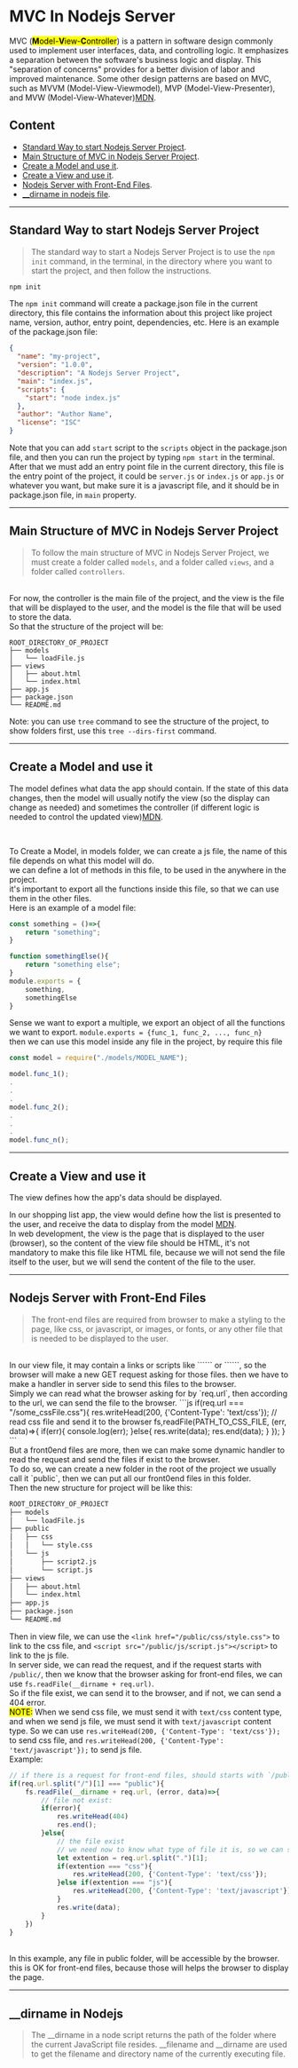 # MVC In Nodejs Server
MVC (<mark><strong>M</strong>odel-<strong>V</strong>iew-<strong>C</strong>ontroller</mark>) is a pattern in software design commonly used to implement user interfaces, data, and controlling logic. It emphasizes a separation between the software's business logic and display. This "separation of concerns" provides for a better division of labor and improved maintenance. Some other design patterns are based on MVC, such as MVVM (Model-View-Viewmodel), MVP (Model-View-Presenter), and MVW (Model-View-Whatever)[MDN](https://developer.mozilla.org/en-US/docs/Glossary/MVC).

## Content
- [Standard Way to start Nodejs Server Project](#Standard-Way-to-start-Nodejs-Server-Project).
- [Main Structure of MVC in Nodejs Server Project](#Main-Structure-of-MVC-in-Nodejs-Server-Project).
- [Create a Model and use it](#Create-a-Model-and-use-it).
- [Create a View and use it](#Create-a-View-and-use-it).
- [Nodejs Server with Front-End Files](#Nodejs-Server-with-Front-End-Files).
- [__dirname in nodejs file](#__dirname-in-Nodejs).

<hr>

## Standard Way to start Nodejs Server Project
> The standard way to start a Nodejs Server Project is to use the `npm init` command, in the terminal, in the directory where you want to start the project, and then follow the instructions.
```bash
npm init
```
The `npm init` command will create a package.json file in the current directory, this file contains the information about this project like project name, version, author, entry point, dependencies, etc.
Here is an example of the package.json file:
```json
{
  "name": "my-project",
  "version": "1.0.0",
  "description": "A Nodejs Server Project",
  "main": "index.js",
  "scripts": {
    "start": "node index.js"
  },
  "author": "Author Name",
  "license": "ISC"
}
```
Note that you can add `start` script to the `scripts` object in the package.json file, and then you can run the project by typing `npm start` in the terminal.
<br>
After that we must add an entry point file in the current directory, this file is the entry point of the project, it could be `server.js` or `index.js` or `app.js` or whatever you want, but make sure it is a javascript file, and it should be in package.json file, in `main` property.

<hr>

## Main Structure of MVC in Nodejs Server Project
> To follow the main structure of MVC in Nodejs Server Project, we must create a folder called `models`, and a folder called `views`, and a folder called `controllers`.
<br>
For now, the controller is the main file of the project, and the view is the file that will be displayed to the user, and the model is the file that will be used to store the data.
<br>
So that the structure of the project will be:

```
ROOT_DIRECTORY_OF_PROJECT
├── models
│   └── loadFile.js
├── views
│   ├── about.html
│   └── index.html
├── app.js
├── package.json
└── README.md
```
Note: you can use `tree` command to see the structure of the project, to show folders first, use this `tree --dirs-first` command.

<hr>

## Create a Model and use it
The model defines what data the app should contain. If the state of this data changes, then the model will usually notify the view (so the display can change as needed) and sometimes the controller (if different logic is needed to control the updated view)[MDN](https://developer.mozilla.org/en-US/docs/Glossary/MVC#the_model).

<br>

To Create a Model, in models folder, we can create a js file, the name of this file depends on what this model will do.
<br>
we can define a lot of methods in this file, to be used in the anywhere in the project.
<br>
it's important to export all the functions inside this file, so that we can use them in the other files.
<br>
Here is an example of a model file:
```js
const something = ()=>{
    return "something";
}

function somethingElse(){
    return "something else";
}
module.exports = {
    something,
    somethingElse
}
```
Sense we want to export a multiple, we export an object of all the functions we want to export. `module.exports = {func_1, func_2, ..., func_n}`
<br>
then we can use this model inside any file in the project, by require this file
```js
const model = require("./models/MODEL_NAME");

model.func_1();
.
.
.
model.func_2();
.
.
.
model.func_n();
```

<hr>

## Create a View and use it
The view defines how the app's data should be displayed.

In our shopping list app, the view would define how the list is presented to the user, and receive the data to display from the model [MDN](https://developer.mozilla.org/en-US/docs/Glossary/MVC#the_view).
<br>
In web development, the view is the page that is displayed to the user (browser), so the content of the view file should be HTML, it's not mandatory to make this file like HTML file, because we will not send the file itself to the user, but we will send the content of the file to the user.

<hr>

## Nodejs Server with Front-End Files
> The front-end files are required from browser to make a styling to the page, like css, or javascript, or images, or fonts, or any other file that is needed to be displayed to the user.
<br>
In our view file, it may contain a links or scripts like ```<link href="/some_cssFile.css">``` or ```<script src="some_js_file.js"></script>```, so the browser will make a new GET request asking for those files. then we have to make a handler in server side to send this files to the browser.
<br>
Simply we can read what the browser asking for by `req.url`, then according to the url, we can send the file to the browser.
```js
if(req.url === "/some_cssFile.css"){
    res.writeHead(200, {'Content-Type': 'text/css'});
    // read css file and send it to the browser
    fs,readFile(PATH_TO_CSS_FILE, (err, data)=>{
        if(err){
            console.log(err);
        }else{
            res.write(data);
            res.end(data);
        }
    });
}
```
<br>
But a front0end files are more, then we can make some dynamic handler to read the request and send the files if exist to the browser.
<br>
To do so, we can create a new folder in the root of the project we usually call it `public`, then we can put all our front0end files in this folder.
<br>
Then the new structure for project will be like this:

```bash
ROOT_DIRECTORY_OF_PROJECT
├── models
│   └── loadFile.js
├── public
│   ├── css
│   │   └── style.css
│   └── js
│       ├── script2.js
│       └── script.js
├── views
│   ├── about.html
│   └── index.html
├── app.js
├── package.json
└── README.md
```

Then in view file, we can use the `<link href="/public/css/style.css">` to link to the css file, and `<script src="/public/js/script.js"></script>` to link to the js file.
<br>
In server side, we can read the request, and if the request starts with `/public/`, then we know that the browser asking for front-end files, we can use `fs.readFile(__dirname + req.url)`.
<br>
So if the file exist, we can send it to the browser, and if not, we can send a 404 error.
<br>
<mark>NOTE:</mark> When we send css file, we must send it with `text/css` content type, and when we send js file, we must send it with `text/javascript` content type. So we can use `res.writeHead(200, {'Content-Type': 'text/css'});` to send css file, and `res.writeHead(200, {'Content-Type': 'text/javascript'});` to send js file.
<br>
Example:
```js
// if there is a request for front-end files, should starts with `/public/`, then we can send the file to the browser
if(req.url.split("/")[1] === "public"){
    fs.readFile(__dirname + req.url, (error, data)=>{
        // file not exist:
        if(error){
            res.writeHead(404)
            res.end();
        }else{
            // the file exist
            // we need now to know what type of file it is, so we can send it to the browser
            let extention = req.url.split(".")[1];
            if(extention === "css"){
                res.writeHead(200, {'Content-Type': 'text/css'});
            }else if(extention === "js"){
                res.writeHead(200, {'Content-Type': 'text/javascript'});
            }
            res.write(data);
        }
    })
}
```
<br>
In this example, any file in public folder, will be accessible by the browser.
this is OK for front-end files, because those will helps the browser to display the page.
<br>

<hr>

## __dirname in Nodejs
> The __dirname in a node script returns the path of the folder where the current JavaScript file resides. __filename and __dirname are used to get the filename and directory name of the currently executing file.